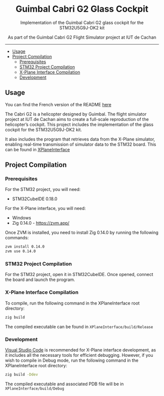 <div align="center">
  <h1>Guimbal Cabri G2 Glass Cockpit</h1>
  <p>Implementation of the Guimbal Cabri G2 glass cockpit for the STM32U5G9J-DK2 kit</p>
  <p>As part of the Guimbal Cabri G2 Flight Simulator project at IUT de Cachan</p>
</div>

---

<!-- TOC -->

- [Usage](#usage)
- [Project Compilation](#project-compilation)
  - [Prerequisites](#prerequisites)
  - [STM32 Project Compilation](#stm32-project-compilation)
  - [X-Plane Interface Compilation](#x-plane-interface-compilation)
  - [Development](#development)

<!-- /TOC -->

## Usage

You can find the French version of the README [here](/README_FR.md)

The Cabri G2 is a helicopter designed by Guimbal. The flight simulator project at IUT de Cachan aims to create a full-scale reproduction of the helicopter’s cockpit. This project includes the implementation of the glass cockpit for the STM32U5G9J-DK2 kit.

It also includes the program that retrieves data from the X-Plane simulator, enabling real-time transmission of simulator data to the STM32 board. This can be found in [XPlaneInterface](/XPlaneInterface)

## Project Compilation

### Prerequisites

For the STM32 project, you will need:
 - STM32CubeIDE 0.18.0

For the X-Plane interface, you will need:
 - Windows
 - Zig 0.14.0 - https://zvm.app/

Once ZVM is installed, you need to install Zig 0.14.0 by running the following commands:

```sh
zvm install 0.14.0
zvm use 0.14.0
```

### STM32 Project Compilation

For the STM32 project, open it in STM32CubeIDE.
Once opened, connect the board and launch the program.

### X-Plane Interface Compilation

To compile, run the following command in the XPlaneInterface root directory:

```sh
zig build
```

The compiled executable can be found in `XPlaneInterface/build/Release`

### Development

[Visual Studio Code](https://code.visualstudio.com/) is recommended for X-Plane interface development, as it includes all the necessary tools for efficient debugging. However, if you wish to compile in Debug mode, run the following command in the XPlaneInterface root directory:

```sh
zig build -Ddev
```

The compiled executable and associated PDB file will be in `XPlaneInterface/build/Debug`